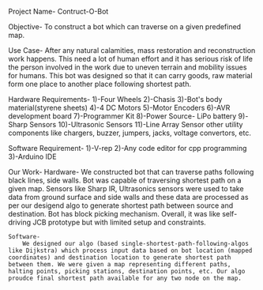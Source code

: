Project Name- Contruct-O-Bot

Objective- To construct a bot which can traverse on a given predefined map.

Use Case- After any natural calamities, mass restoration and reconstruction work happens. This need a lot of human effort and it has serious risk
            of life the person involved in the work due to uneven terrain and mobility issues for humans. This bot was designed so that it can carry goods, raw material form one place to another place following shortest path.

Hardware Requirements-
        1)-Four Wheels
        2)-Chasis
        3)-Bot's body material(styrene sheets)
        4)-4 DC Motors
        5)-Motor Encoders
        6)-AVR development board
        7)-Programmer Kit
        8)-Power Source- LiPo battery
        9)-Sharp Sensors
        10)-Ultrasonic Sensors
        11)-Line Array Sensor
        other utility components like chargers, buzzer, jumpers, jacks, voltage convertors, etc.

Software Requirement-
        1)-V-rep
        2)-Any code editor for cpp programming
        3)-Arduino IDE

Our Work-
    Hardware-
        We constructed bot that can traverse paths following black lines, side walls. Bot was capable of traversing shortest path on a given map. Sensors like Sharp IR, Ultrasonics sensors were used to take data from ground surface and side walls and these data are processed as per our desigend algo to generate shortest path between source and destination. Bot has block picking mechanism.
        Overall, it was like self-driving JCB prototype but with limited setup and constraints.

    Software- 
        We designed our algo (based single-shortest-path-following-algos like Dijkstra) which process input data based on bot location (mapped coordinates) and destination location to generate shortest path between them. We were given a map representing different paths, halting points, picking stations, destination points, etc. Our algo proudce final shortest path available for any two node on the map.